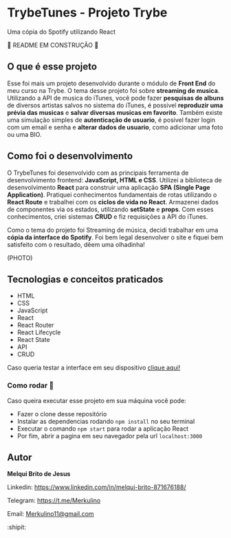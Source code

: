 # TrybeTunes - Projeto Trybe

Uma cópia do Spotify utilizando React

🚧 README EM CONSTRUÇÃO 🚧

## O que é esse projeto

Esse foi mais um projeto desenvolvido durante o módulo de **Front End** do meu curso na Trybe. O tema desse projeto foi sobre **streaming de musica**. Utilizando a API de musica do iTunes, você pode fazer **pesquisas de albuns** de diversos artistas salvos no sistema do iTunes, é possivel **reproduzir uma prévia das musicas** e **salvar diversas musicas em favorito**. Também existe uma simulação simples de **autenticação de usuario**, é posivel fazer login com um email e senha e **alterar dados de usuario**, como adicionar uma foto ou uma BIO.

## Como foi o desenvolvimento

O TrybeTunes foi desenvolvido com as principais ferramenta de desenvolvimento frontend: **JavaScript, HTML e CSS**.
Utilizei a biblioteca de desenvolvimento **React** para construir uma aplicação **SPA (Single Page Application)**. Pratiquei conhecimentos fundamentais de rotas utilizando o **React Route** e trabalhei com os **ciclos de vida no React**. Armazenei dados de componentes via os estados, utilizando **setState** e **props**. Com esses conhecimentos, criei sistemas **CRUD** e fiz requisições a API do iTunes.

Como o tema do projeto foi Streaming de música, decidi trabalhar em uma **cópia da interface do Spotify**. Foi bem legal desenvolver o site e fiquei bem satisfeito com o resultado, dêem uma olhadinha!

(PHOTO)

## Tecnologias e conceitos praticados

 - HTML
 - CSS
 - JavaScript 
 - React
 - React Router
 - React Lifecycle
 - React State
 - API
 - CRUD

Caso queria testar a interface em seu dispositivo [clique aqui!](https://trybetunes-prod.up.railway.app/)

### Como rodar 🚀

Caso queira executar esse projeto em sua máquina você pode:
 * Fazer o clone desse repositório 
 * Instalar as dependencias rodando `npm install` no seu terminal
 * Executar o comando `npm start` para rodar a aplicação React
 * Por fim, abrir a pagina em seu navegador pela url `localhost:3000`

## Autor

**Melqui Brito de Jesus**

Linkedin: https://www.linkedin.com/in/melqui-brito-871676188/

Telegram: https://t.me/Merkulino

Email: Merkulino11@gmail.com

:shipit: 
